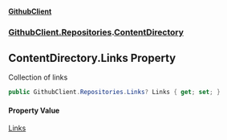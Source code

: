 #### [GithubClient](index.md 'index')
### [GithubClient.Repositories](GithubClient.Repositories.md 'GithubClient.Repositories').[ContentDirectory](GithubClient.Repositories.ContentDirectory.md 'GithubClient.Repositories.ContentDirectory')

## ContentDirectory.Links Property

Collection of links

```csharp
public GithubClient.Repositories.Links? Links { get; set; }
```

#### Property Value
[Links](GithubClient.Repositories.Links.md 'GithubClient.Repositories.Links')